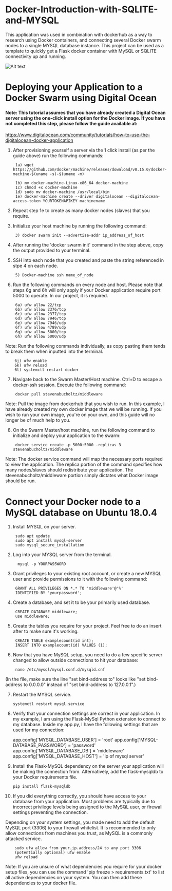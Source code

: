 # Docker-Introduction-with-SQLITE-and-MYSQL
This application was used in combination with dockerhub as a way to research using Docker containers, and connecting several Docker swarm nodes to a single MYSQL database instance. This project can be used as a template to quickly get a Flask docker container with MySQL or SQLITE connectivity up and running.

![Alt text](https://media.discordapp.net/attachments/492769970321883148/503003573429338112/unknown.png)


# Deploying your Application to a Docker Swarm using Digital Ocean

#### Note: This tutorial assumes that you have already created a Digital Ocean server using the one-click install option for the Docker image. If you have not completed this step, please follow the guide available at: 
https://www.digitalocean.com/community/tutorials/how-to-use-the-digitalocean-docker-application

1) After provisioning yourself a server via the 1 click install (as per the guide above) run the following commands:

		1a) wget https://github.com/docker/machine/releases/download/v0.15.0/docker-machine-$(uname -s)-$(uname -m)
		
		1b) mv docker-machine-Linux-x86_64 docker-machine
		1c) chmod +x docker-machine 
		1d) sudo mv docker-machine /usr/local/bin
		1e) docker-machine create --driver digitalocean --digitalocean-access-token YOURTOKENAPIKEY machinename
		
2) Repeat step 1e to create as many docker nodes (slaves) that you require.
3) Initialize your host machine by running the following command:

		3) docker swarm init --advertise-addr ip_address_of_host
		
4) After running the 'docker swarm init' command in the step above, copy the output provided to your terminal. 
5) SSH into each node that you created and paste the string referenced in stpe 4 on each node. 

		5) Docker-machine ssh name_of_node 

6) Run the following commands on every node and host. Please note that steps 6g and 6h will only apply if your Docker application require port 5000 to operate. In our project, it is required.

  		6a) ufw allow 22/tcp
  		6b) ufw allow 2376/tcp
  		6c) ufw allow 2377/tcp
  		6d) ufw allow 7946/tcp
  		6e) ufw allow 7946/udp
  		6f) ufw allow 4789/udp
  		6g) ufw allow 5000/tcp
  		6h) ufw allow 5000/udp
  
Note: Run the following commands individually, as copy pasting them tends to break them when inputted into the terminal.
 
  		6j) ufw enable
  		6k) ufw reload
  		6l) systemctl restart docker

7) Navigate back to the Swarm Master/Host machine. Ctrl+D to escape a docker-ssh session. Execute the following command:

  		docker pull stevenabucholtz/middleware

Note: Pull the image from dockerhub that you wish to run. In this example, I have already created my own docker image that we will be running. If you wish to run your own image, you're on your own, and this guide will no longer be of much help to you.

8) On the Swarm Master/host machine, run the following command to initialize and deploy your application to the swarm:

		docker service create -p 5000:5000 -replicas 3 stevenabucholtz/middleware 

Note: The docker service command will map the necessary ports required to view the application. The replica portion of the command specifies how many nodes/slaves should redistribute your application. The stevenabucholtz/middleware portion simply dictates what Docker image should be run. 


# Connect your Docker node to a MySQL database on Ubuntu 18.0.4

1) Install MYSQL on your server.

  		sudo apt update
	  	sudo apt install mysql-server
  		sudo mysql_secure_installation

2) Log into your MYSQL server from the terminal.

 		 mysql -p YOURPASSWORD

3) Grant privileges to your existing root account, or create a new MYSQL user and provide permissions to it with the following command:

		GRANT ALL PRIVILEGES ON *.* TO 'middleware'@'%'
		IDENTIFIED BY 'yourpassword';

4) Create a database, and set it to be your primarily used database.

		CREATE DATABASE middleware;
		use middleware;

5) Create the tables you require for your project. Feel free to do an insert after to make sure it's working. 

		CREATE TABLE examplecount(id int);
		INSERT INTO examplecount(id) VALUES (1);

6) Now that you have MySQL setup, you need to do a few specific server changed to allow outside connections to hit your database:

  		nano /etc/mysql/mysql.conf.d/mysqld.cnf
  
(In the file, make sure the line "set bind-address to" looks like "set bind-address to 0.0.0.0" instead of "set bind-address to 127.0.0.1".)

 7) Restart the MYSQL service.
 
  		systemctl restart mysql.service

  8) Verify that your connection settings are correct in your application. In my example, I am using the Flask-MySql Python extension to connect to my database. Inside my app.py, I have the following settings that are used for my connection:

  		app.config['MYSQL_DATABASE_USER'] = 'root'
  		app.config['MYSQL-DATABASE_PASSWORD'] = 'password'
  		app.config['MYSQL_DATABASE_DB'] = 'middleware'
  		app.config['MYSQL_DATABASE_HOST'] = 'ip of mysql server'

9)  Install the Flask-MySQL dependency on the server your application will be making the connection from. Alternatively, add the flask-mysqldb to your Docker requirements file.  

		pip install flask-mysqldb

10) If you did everything correctly, you should have access to your database from your application. Most problems are typically due to incorrect privilege levels being assigned to the MySQL user, or firewall settings preventing the connection. 

Depending on your system settings, you made need to add the default MySQL port (3306) to your firewall whitelist. It is recommended to only allow connections from machines you trust, as MySQL is a commonly attacked service.

		sudo ufw allow from your.ip.address/24 to any port 3306
		(potentially optional) ufw enable
		ufw reload

Note: If you are unsure of what dependencies you require for your docker setup files, you can use the command 
'pip freeze > requirements.txt' to list all active dependencies on your system. You can then add these dependencies to your docker file.








